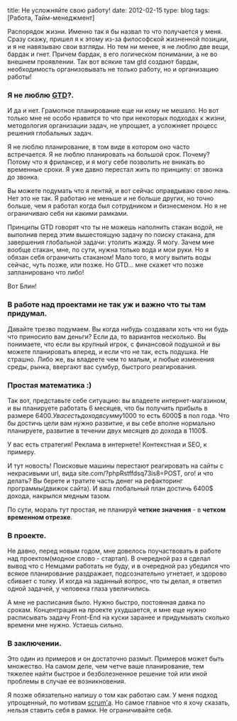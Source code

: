 title: Не усложняйте свою работу!
date: 2012-02-15
type: blog
tags: [Работа, Тайм-менеджмент]

Распорядок жизни. Именно так я бы назвал то что получается у меня. Сразу скажу, пришел я к этому из-за философской жизненной позиции, и я не навязываю свои взгляды. Но тем ни менее, я не люблю две вещи, бардак и гнет. Причем бардак, в его логическом понимании, а не во внешнем проявлении. Так вот всякие там gtd создают бардак, необходимость организовывать не только работу, но и организацию работы!

### Я не люблю [GTD](http://ru.wikipedia.org/wiki/Getting_Things_Done "GTD")?.

И да и нет. Грамотное планирование еще ни кому не мешало. Но вот только мне не особо нравится то что при некоторых подходах к жизни, методология организации задач, не упрощает, а усложняет процесс решения глобальных задач.

Я не люблю планирование, в том виде в котором оно часто встречается. Я  не люблю планировать на большой срок. Почему? Потому что я фрилансер, и я могу себе позволить не вникать во временные сроки. Я уже давно перестал жить по принципу: от звонка до звонка. 

Вы можете подумать что я лентяй, и вот сейчас оправдываю свою лень. Нет это не так. Я работаю не меньше и не больше других, но точно больше, чем я работал когда был сотрудником и бизнесменом. Но я не ограничиваю себя ни какими рамками. 

Принципы GTD говорят что ты не можешь наполнить стакан водой, не выполнив перед этим вышестоящую задачу по поиску стакана, для завершения глобальной задачи: утолить жажду. Я могу. Зачем мне вообще стакан, мне, по сути, нужна только вода и мои руки. Но я обязан себя ограничить стаканом! Мало того, я могу выпить воды сейчас, чуть позже, или позже. Но GTD... мне скажет что позже запланировано что либо! 

Вот Блин!

### В работе над проектами не так уж и важно что ты там придумал.

Давайте трезво подумаем. Вы когда нибудь создавали хоть что ни будь что приносило вам деньги? Если да, то вариантов несколько. Вы понимаете, что если вы крупный игрок, с финансовой подушкой и вы можете планировать вперед, и если что не так, есть подушка. Не страшно. Либо же, вы владеете чем то малым, и любые изменения среды, рынка, ввергают вас сумбур, быстрого реагирования. 

### Простая математика :)

Так вот, представьте себе ситуацию: вы владеете интернет-магазином, и вы планируете работать 6 месяцев, что бы получить прибыль в размере 6400$. У вас есть доход в сумму 1000$ то есть 6000$ в пол года. Что бы достичь цели вам нужно развитие, и вы себе вполне нормально планируете, развитие в течении двух месяцев до дохода в 1100$. 

У вас есть стратегия! Реклама в интернете! Контекстная и SEO, к примеру.

И тут новость! Поисковые машины перестают реагировать на сайты с некрасивыми url, вида site.com/?phpRstffdsq73is8=POST, ого! и что делать? Вы берете и тратите часть денег на рефакторинг программы(движок сайта). И ваш глобальный план достичь 6400$ дохода, накрылся медным тазом. 

По сути, мораль тут простая, не планируй **четкие значения** - в **четком временном отрезке**. 

### В проекте. 

Не давно, перед новым годом, мне довелось поучаствовать в работе над проектом(модное слово - стартап). В очередной раз я сделал вывод что с Немцами работать не буду, и в очередной раз убедился что всякое планирование раздражает, подсознательно угнетает, и здорово сбивает с толку. И когда на заданный вопрос, что ты делал, я ответил одной задачей, у человека глаза увеличились. 

А мне не расписания было. Нужно быстро, постоянная давка по срокам. Концентрация на проекте ухудшается, и мне еще нужно расписывать задачу Front-End на куски заранее и придумывать сколько времени мне нужно. Устаешь сильно.

### В заключении. 

Это один из примеров и он достаточно размыт. Примеров может быть множество. На самом деле, чем четче ваше планирование, тем тяжелее найти быстрое и безболезненное решение той или иной проблемы в случае ее возникновения. 

Я позже обязательно напишу о том как работаю сам. У меня подход упрощенный, по мотивам [scrum'а](http://ru.wikipedia.org/wiki/Scrum "scrum в википедии"). Но самое главное что я хочу сказать, нельзя ставить себя в рамки. Не ограничивайте себя.